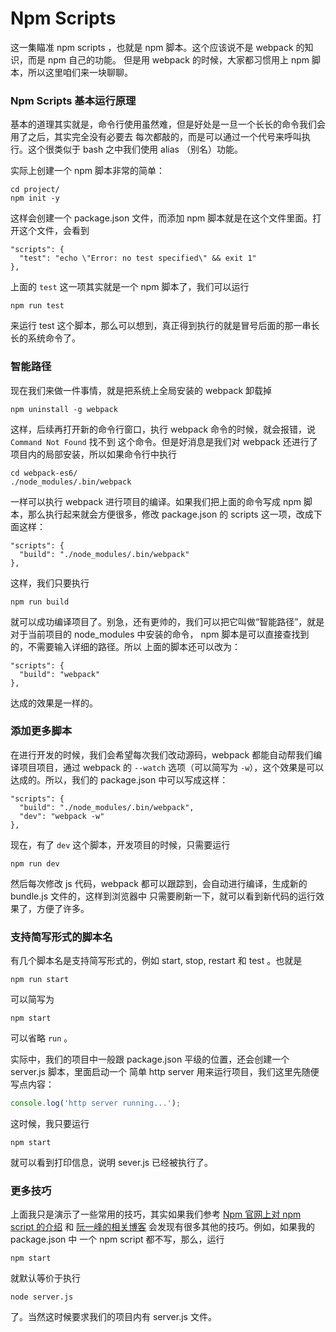 # Npm Scripts

这一集瞄准 npm scripts ，也就是 npm 脚本。这个应该说不是 webpack 的知识，而是 npm 自己的功能。
但是用 webpack 的时候，大家都习惯用上 npm 脚本，所以这里咱们来一块聊聊。

### Npm Scripts 基本运行原理

基本的道理其实就是，命令行使用虽然难，但是好处是一旦一个长长的命令我们会用了之后，其实完全没有必要去
每次都敲的，而是可以通过一个代号来呼叫执行。这个很类似于 bash 之中我们使用 alias （别名）功能。

实际上创建一个 npm 脚本非常的简单：

```
cd project/
npm init -y
```

这样会创建一个 package.json 文件，而添加 npm 脚本就是在这个文件里面。打开这个文件，会看到

```
"scripts": {
  "test": "echo \"Error: no test specified\" && exit 1"
},
```

上面的 `test` 这一项其实就是一个 npm 脚本了，我们可以运行

```
npm run test
```

来运行 test 这个脚本，那么可以想到，真正得到执行的就是冒号后面的那一串长长的系统命令了。


### 智能路径

现在我们来做一件事情，就是把系统上全局安装的 webpack 卸载掉

```
npm uninstall -g webpack
```

这样，后续再打开新的命令行窗口，执行 webpack 命令的时候，就会报错，说 `Command Not Found` 找不到
这个命令。但是好消息是我们对 webpack 还进行了项目内的局部安装，所以如果命令行中执行

```
cd webpack-es6/
./node_modules/.bin/webpack
```

一样可以执行 webpack 进行项目的编译。如果我们把上面的命令写成 npm 脚本，那么执行起来就会方便很多，修改
package.json 的 scripts 这一项，改成下面这样：

```
"scripts": {
  "build": "./node_modules/.bin/webpack"
},
```

这样，我们只要执行

```
npm run build
```

就可以成功编译项目了。别急，还有更帅的，我们可以把它叫做“智能路径”，就是对于当前项目的
node_modules 中安装的命令， npm 脚本是可以直接查找到的，不需要输入详细的路径。所以
上面的脚本还可以改为：

```
"scripts": {
  "build": "webpack"
},
```

达成的效果是一样的。


### 添加更多脚本

在进行开发的时候，我们会希望每次我们改动源码，webpack 都能自动帮我们编译项目项目，通过 webpack 的
`--watch` 选项（可以简写为 `-w`），这个效果是可以达成的。所以，我们的 package.json 中可以写成这样：

```
"scripts": {
  "build": "./node_modules/.bin/webpack",
  "dev": "webpack -w"
},
```

现在，有了 `dev` 这个脚本，开发项目的时候，只需要运行

```
npm run dev
```

然后每次修改 js 代码，webpack 都可以跟踪到，会自动进行编译，生成新的 bundle.js 文件的，这样到浏览器中
只需要刷新一下，就可以看到新代码的运行效果了，方便了许多。


### 支持简写形式的脚本名

有几个脚本名是支持简写形式的，例如 start, stop, restart 和 test 。也就是

```
npm run start
```

可以简写为

```
npm start
```

可以省略 `run` 。


实际中，我们的项目中一般跟 package.json 平级的位置，还会创建一个  server.js 脚本，里面启动一个
简单 http server 用来运行项目，我们这里先随便写点内容：

```js
console.log('http server running...');
```


这时候，我只要运行

```
npm start
```

就可以看到打印信息，说明 sever.js 已经被执行了。


### 更多技巧

上面我只是演示了一些常用的技巧，其实如果我们参考 [Npm 官网上对 npm script 的介绍](https://docs.npmjs.com/misc/scripts) 和 [阮一峰的相关博客](http://www.ruanyifeng.com/blog/2016/10/npm_scripts.html) 会发现有很多其他的技巧。例如，如果我的 package.json 中
一个 npm script 都不写，那么，运行

```
npm start
```

就默认等价于执行

```
node server.js
```

了。当然这时候要求我们的项目内有 server.js 文件。
